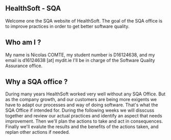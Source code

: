 ## HealthSoft - SQA

Welcome one the SQA website of HealthSoft. The goal of the SQA office is to improve practices in order to get better software quality.

## Who am I ?

My name is Nicolas COMTE, my student number is D16124638, and my email is d16124638 [at] mydit.ie
I'll be in charge of the Software Quality Assurance office.

## Why a SQA office ?

During many years HealthSoft worked very well without any SQA Office. But as the company growth, and our customers are being more exigents we have to adapt our processes and way of doing software.
That's what the SQA Office if intended for. During the following weeks we will disscuss together and review our actual practices and identify an aspect that needs improvement.
Then we'll plan the actions to take and act in consequences.
Finally we'll evalute the results and the benefits of the actions taken, and replan other actions if needed.
